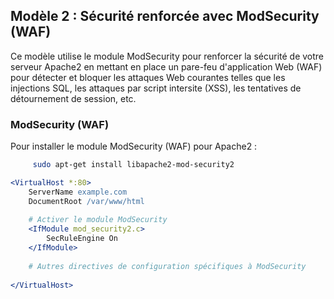 ## Modèle 2 : Sécurité renforcée avec ModSecurity (WAF)

Ce modèle utilise le module ModSecurity pour renforcer la sécurité de votre serveur Apache2 en mettant en place un pare-feu d'application Web (WAF) pour détecter et bloquer les attaques Web courantes telles que les injections SQL, les attaques par script intersite (XSS), les tentatives de détournement de session, etc.
### ModSecurity (WAF)
Pour installer le module ModSecurity (WAF) pour Apache2 :
```bash
     sudo apt-get install libapache2-mod-security2
```

```apache
<VirtualHost *:80>
    ServerName example.com
    DocumentRoot /var/www/html
    
    # Activer le module ModSecurity
    <IfModule mod_security2.c>
        SecRuleEngine On
    </IfModule>
    
    # Autres directives de configuration spécifiques à ModSecurity
    
</VirtualHost> 
